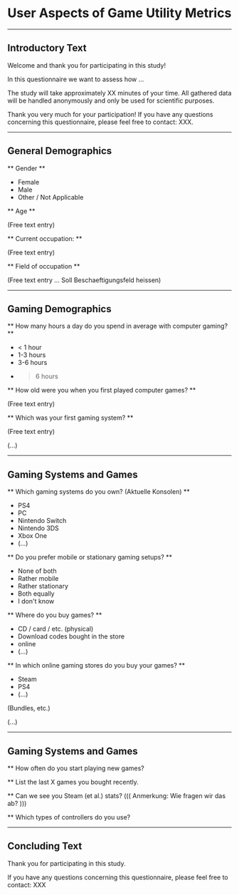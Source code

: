 # User Aspects of Game Utility Metrics

--------------------------------------------------------------
## Introductory Text

Welcome and thank you for participating in this study!

In this questionnaire we want to assess how  ...

The study will take approximately XX minutes of your time. All gathered data will be handled anonymously and only be used for scientific purposes.

Thank you very much for your participation! If you have any questions concerning this questionnaire, please feel free to contact: XXX.

--------------------------------------------------------------
## General Demographics

** Gender **

* Female
* Male 
* Other / Not Applicable

** Age **

(Free text entry)

** Current occupation: **

(Free text entry)

** Field of occupation **

(Free text entry ... Soll Beschaeftigungsfeld heissen)

--------------------------------------------------------------
## Gaming Demographics

** How many hours a day do you spend in average with computer gaming? **

* < 1 hour
* 1-3 hours
* 3-6 hours
* > 6 hours

** How old were you when you first played computer games? **

(Free text entry)

** Which was your first gaming system? **

(Free text entry)



(...)




--------------------------------------------------------------
## Gaming Systems and Games

** Which gaming systems do you own? (Aktuelle Konsolen) **

* PS4
* PC
* Nintendo Switch
* Nintendo 3DS
* Xbox One
* (...)


** Do you prefer mobile or stationary gaming setups? **

* None of both
* Rather mobile
* Rather stationary
* Both equally
* I don't know

** Where do you buy games? **

* CD / card / etc. (physical)
* Download codes bought in the store
* online
* (...)

** In which online gaming stores do you buy your games? **

* Steam
* PS4
* (...)

(Bundles, etc.)





(...)

--------------------------------------------------------------
## Gaming Systems and Games

** How often do you start playing new games?


** List the last X games you bought recently.

** Can we see you Steam (et al.) stats?
((( Anmerkung: Wie fragen wir das ab? )))

** Which types of controllers do you use?



--------------------------------------------------------------
## Concluding Text

Thank you for participating in this study.

If you have any questions concerning this questionnaire, please feel free to contact: XXX


